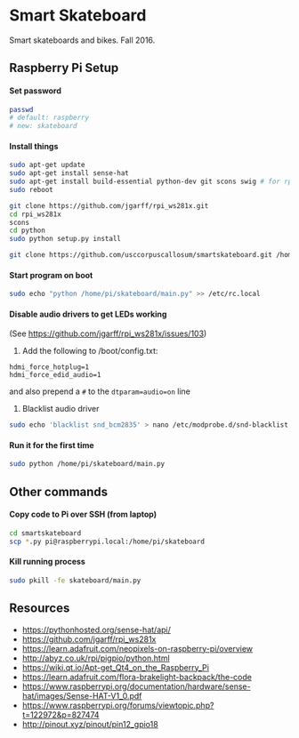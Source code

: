 # Smart Skateboard
Smart skateboards and bikes. Fall 2016.

## Raspberry Pi Setup

#### Set password
```sh
passwd
# default: raspberry
# new: skateboard
```

#### Install things
```sh
sudo apt-get update
sudo apt-get install sense-hat
sudo apt-get install build-essential python-dev git scons swig # for rpi_ws281x
sudo reboot

git clone https://github.com/jgarff/rpi_ws281x.git
cd rpi_ws281x
scons
cd python
sudo python setup.py install

git clone https://github.com/usccorpuscallosum/smartskateboard.git /home/pi/skateboard
```

#### Start program on boot
```sh
sudo echo "python /home/pi/skateboard/main.py" >> /etc/rc.local
```

#### Disable audio drivers to get LEDs working
(See https://github.com/jgarff/rpi_ws281x/issues/103)

1. Add the following to /boot/config.txt:
  ```
  hdmi_force_hotplug=1
  hdmi_force_edid_audio=1
  ```
  and also prepend a `#` to the `dtparam=audio=on` line

1. Blacklist audio driver
  ```sh
  sudo echo 'blacklist snd_bcm2835' > nano /etc/modprobe.d/snd-blacklist.conf
  ```

#### Run it for the first time
```sh
sudo python /home/pi/skateboard/main.py
```

## Other commands

#### Copy code to Pi over SSH (from laptop)
```sh
cd smartskateboard
scp *.py pi@raspberrypi.local:/home/pi/skateboard
```

#### Kill running process
```sh
sudo pkill -fe skateboard/main.py
```

## Resources
- https://pythonhosted.org/sense-hat/api/
- https://github.com/jgarff/rpi_ws281x
- https://learn.adafruit.com/neopixels-on-raspberry-pi/overview
- http://abyz.co.uk/rpi/pigpio/python.html
- https://wiki.qt.io/Apt-get_Qt4_on_the_Raspberry_Pi
- https://learn.adafruit.com/flora-brakelight-backpack/the-code
- https://www.raspberrypi.org/documentation/hardware/sense-hat/images/Sense-HAT-V1_0.pdf
- https://www.raspberrypi.org/forums/viewtopic.php?t=122972&p=827474
- http://pinout.xyz/pinout/pin12_gpio18
